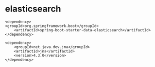 # elasticsearch

	<dependency>
	<groupId>org.springframework.boot</groupId>
		<artifactId>spring-boot-starter-data-elasticsearch</artifactId>
	</dependency>
	
	<dependency>
		<groupId>net.java.dev.jna</groupId>
	    <artifactId>jna</artifactId>
	    <version>4.3.0</version>
	</dependency>

